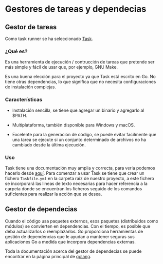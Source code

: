 # Gestores de tareas y dependecias

## Gestor de tareas

Como task runner se ha seleccionado [Task](https://taskfile.dev/#/).

### ¿Qué es?

Es una herramienta de ejecución / contrucción de tareas que pretende ser más simple y fácil de usar que, por ejemplo, GNU Make.

Es una buena elección para el proyecto ya que Task está escrito en Go. No tiene otras dependencias, lo que significa que no necesita configuraciones de instalación complejas.

### Características

* Instalación sencilla, se tiene que agregar un binario y agregarlo al $PATH.

* Multiplataforma, también disponible para Windows y macOS.

* Excelente para la generación de código, se puede evitar facilmente que una tarea se ejecute si un conjunto determinado de archivos no ha cambiado desde la última ejecución.

### Uso

Task tiene una documentación muy amplia y correcta, para verla podemos hacerlo desde [aquí](https://taskfile.dev/#/usage). Para comenzar a usar Task se tiene que crear un fichero `Taskfile.yml` en la carpeta raiz de nuestro proyecto, a este fichero se incorporará las lineas de texto necesarias para hacer referencia a la carpeta donde se encuentran los ficheros seguido de los comandos suficientes para realizar la acción que se desea.

## Gestor de dependecias

Cuando el código usa paquetes externos, esos paquetes (distribuidos como módulos) se convierten en dependencias. Con el tiempo, es posible que deba actualizarlos o reemplazarlos. Go proporciona herramientas de gestión de dependencias que le ayudan a mantener seguras sus aplicaciones Go a medida que incorpora dependencias externas.

Toda la documentación acerca del gestor de dependecias se puede encontrar en la página principal de [golang](https://golang.org/doc/modules/managing-dependencies).
